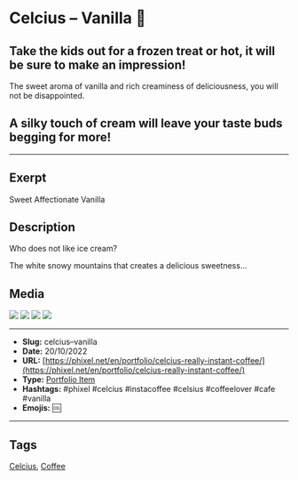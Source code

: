 # Celcius – Vanilla 🍧
## Take the kids out for a frozen treat or hot, it will be sure to make an impression!

The sweet aroma of vanilla and rich creaminess of deliciousness, you will not be disappointed.

## A silky touch of cream will leave your taste buds begging for more!
------------
## Exerpt
Sweet Affectionate Vanilla
## Description
Who does not like ice cream?

The white snowy mountains that creates a delicious sweetness…
## Media
<img src="media/2b0746d8/vanilla.gltf">
<img src="media/7d4795a3/vanilla.jpg">
<img src="media/d02a1eed/vanilla.png">
<img src="media/3df3558e/vanilla.png">

------------
- **Slug:** celcius–vanilla
- **Date:** 20/10/2022
- **URL:** [https://phixel.net/en/portfolio/celcius-really-instant-coffee/](https://phixel.net/en/portfolio/celcius-really-instant-coffee/)
- **Type:** [Portfolio Item](#portfolio-item)
- **Hashtags:** #phixel #celcius #instacoffee #celsius #coffeelover #cafe #vanilla
- **Emojis:** 🆒

------------
## Tags
[Celcius](#celcius), [Coffee](#coffee)
